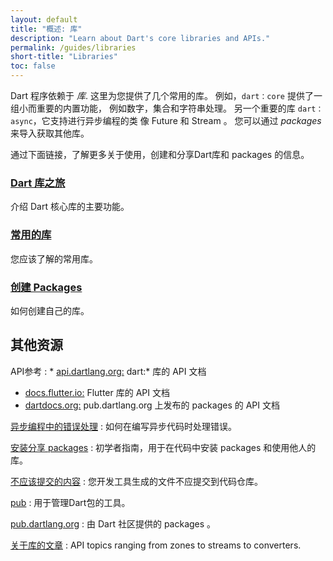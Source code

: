 ```yaml
---
layout: default
title: "概述: 库"
description: "Learn about Dart's core libraries and APIs."
permalink: /guides/libraries
short-title: "Libraries"
toc: false
---
```


Dart 程序依赖于 _库_.
这里为您提供了几个常用的库。
例如，`dart：core` 提供了一组小而重要的内置功能，
例如数字，集合和字符串处理。 另一个重要的库
`dart：async`，它支持进行异步编程的类
像 Future 和 Stream 。
您可以通过 _packages_ 来导入获取其他库。

通过下面链接，了解更多关于使用，创建和分享Dart库和 packages 的信息。


<div class="card-grid">
  <div class="card">
    <h3><a href="/guides/libraries/library-tour">Dart 库之旅</a></h3>
    <p>介绍 Dart 核心库的主要功能。</p>
  </div>

  <div class="card">
    <h3><a href="/guides/libraries/useful-libraries">常用的库</a></h3>
    <p>您应该了解的常用库。</p>
  </div>

  <div class="card">
    <h3><a href="/guides/libraries/create-library-packages">创建 Packages</a></h3>
    <p>如何创建自己的库。</p>
  </div>
</div>

## 其他资源

API参考
: * [api.dartlang.org:]({{site.dart_api}}/{{site.data.pkg-vers.SDK.channel}})
    dart:* 库的 API 文档
  * [docs.flutter.io:](http://docs.flutter.io/)
    Flutter 库的 API 文档
  * [dartdocs.org:](https://www.dartdocs.org/)
    pub.dartlang.org 上发布的 packages 的 API 文档

[异步编程中的错误处理](/guides/libraries/futures-error-handling)
: 如何在编写异步代码时处理错误。

[安装分享 packages](/tutorials/libraries/shared-pkgs)
: 初学者指南，用于在代码中安装 packages 和使用他人的库。

[不应该提交的内容](/guides/libraries/private-files)
: 您开发工具生成的文件不应提交到代码仓库。

[pub](/tools/pub)
: 用于管理Dart包的工具。

[pub.dartlang.org](https://pub.dartlang.org/)
: 由 Dart 社区提供的 packages 。

[关于库的文章](/articles/libraries)
: API topics ranging from zones to streams to converters.
